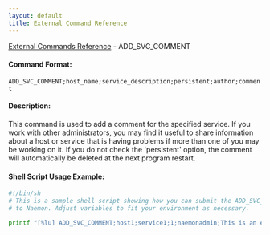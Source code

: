 ```yaml
---
layout: default
title: External Command Reference
---
```


<!--
************************************************
* AUTO GENERATED PAGE - USE ./update SCRIPT
************************************************
-->

<span class="glyphicon glyphicon-arrow-up"></span><a href="index.html"> External Commands Reference</a> - ADD_SVC_COMMENT<br>

#### Command Format:

`ADD_SVC_COMMENT;host_name;service_description;persistent;author;comment`

#### Description:

This command is used to add a comment for the specified service.  If you work with other administrators, you may find it useful to share information about a host or service that is having problems if more than one of you may be working on it.  If you do not check the 'persistent' option, the comment will automatically be deleted at the next program restart.

#### Shell Script Usage Example:

```sh
#!/bin/sh
# This is a sample shell script showing how you can submit the ADD_SVC_COMMENT command
# to Naemon. Adjust variables to fit your environment as necessary.

printf "[%lu] ADD_SVC_COMMENT;host1;service1;1;naemonadmin;This is an example comment.\n" `date +%s` > /var/lib/naemon/naemon.cmd
```
